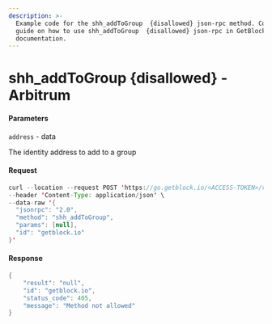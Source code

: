 ```yaml
---
description: >-
  Example code for the shh_addToGroup  {disallowed} json-rpc method. Сomplete
  guide on how to use shh_addToGroup  {disallowed} json-rpc in GetBlock.io Web3
  documentation.
---
```


# shh\_addToGroup {disallowed} - Arbitrum

#### Parameters

`address` - data

The identity address to add to a group

#### Request

```java
curl --location --request POST 'https://go.getblock.io/<ACCESS-TOKEN>/v1/arbitrum/mainnet/' \
--header 'Content-Type: application/json' \
--data-raw '{
  "jsonrpc": "2.0",
  "method": "shh_addToGroup",
  "params": [null],
  "id": "getblock.io"
}'
```

#### Response

```java
{
    "result": "null",
    "id": "getblock.io",
    "status_code": 405,
    "message": "Method not allowed"
}
```
